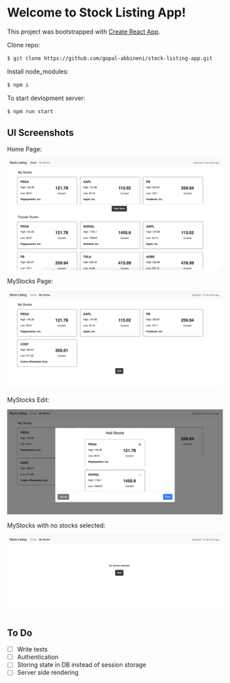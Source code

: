 # Welcome to Stock Listing App!

This project was bootstrapped with [Create React App](https://github.com/facebookincubator/create-react-app).


Clone repo:

```bash
$ git clone https://github.com/gopal-abbineni/stock-listing-app.git
```

Install node_modules:

```bash
$ npm i
```

To start devlopment server:

```bash
$ npm run start
```

## UI Screenshots

Home Page:

![my stocks with populas stocks](https://github.com/gopal-abbineni/stock-listing-app/blob/main/screenshots/mystocks_withpopulatstocks.png)

MyStocks Page:

![my stocks](https://github.com/gopal-abbineni/stock-listing-app/blob/main/screenshots/mystocks.png)

MyStocks Edit:

![my stocks edit](https://github.com/gopal-abbineni/stock-listing-app/blob/main/screenshots/mystocks_edit.png)

MyStocks with no stocks selected:

![my stocks empty](https://github.com/gopal-abbineni/stock-listing-app/blob/main/screenshots/mystocks_empty.png)

## To Do
- [ ] Write tests
- [ ] Authentication
- [ ] Storing state in DB instead of session storage
- [ ] Server side rendering
